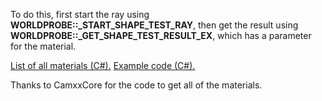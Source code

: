 To do this, first start the ray using **WORLDPROBE::_START_SHAPE_TEST_RAY**, then get the result using **WORLDPROBE::_GET_SHAPE_TEST_RESULT_EX**, which has a parameter for the material.

[List of all materials (C#).](https://pastebin.com/PBE6wQSG)
[Example code (C#).](https://pastebin.com/DXk1m5dm)

Thanks to CamxxCore for the code to get all of the materials.